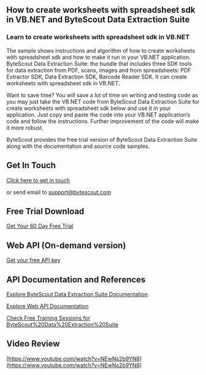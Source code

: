 ## How to create worksheets with spreadsheet sdk in VB.NET and ByteScout Data Extraction Suite

### Learn to create worksheets with spreadsheet sdk in VB.NET

The sample shows instructions and algorithm of how to create worksheets with spreadsheet sdk and how to make it run in your VB.NET application. ByteScout Data Extraction Suite: the bundle that includes three SDK tools for data extraction from PDF, scans, images and from spreadsheets: PDF Extractor SDK, Data Extraction SDK, Barcode Reader SDK. It can create worksheets with spreadsheet sdk in VB.NET.

Want to save time? You will save a lot of time on writing and testing code as you may just take the VB.NET code from ByteScout Data Extraction Suite for create worksheets with spreadsheet sdk below and use it in your application. Just copy and paste the code into your VB.NET application’s code and follow the instructions. Further improvement of the code will make it more robust.

ByteScout provides the free trial version of ByteScout Data Extraction Suite along with the documentation and source code samples.

## Get In Touch

[Click here to get in touch](https://bytescout.zendesk.com/hc/en-us/requests/new?subject=ByteScout%20Data%20Extraction%20Suite%20Question)

or send email to [support@bytescout.com](mailto:support@bytescout.com?subject=ByteScout%20Data%20Extraction%20Suite%20Question) 

## Free Trial Download

[Get Your 60 Day Free Trial](https://bytescout.com/download/web-installer?utm_source=github-readme)

## Web API (On-demand version)

[Get your free API key](https://pdf.co/documentation/api?utm_source=github-readme)

## API Documentation and References

[Explore ByteScout Data Extraction Suite Documentation](https://bytescout.com/documentation/index.html?utm_source=github-readme)

[Explore Web API Documentation](https://pdf.co/documentation/api?utm_source=github-readme)

[Check Free Training Sessions for ByteScout%20Data%20Extraction%20Suite](https://academy.bytescout.com/)

## Video Review

[https://www.youtube.com/watch?v=NEwNs2b9YN8](https://www.youtube.com/watch?v=NEwNs2b9YN8)
